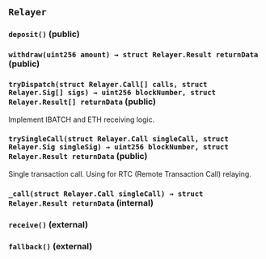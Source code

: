 ## `Relayer`






### `deposit()` (public)





### `withdraw(uint256 amount) → struct Relayer.Result returnData` (public)





### `tryDispatch(struct Relayer.Call[] calls, struct Relayer.Sig[] sigs) → uint256 blockNumber, struct Relayer.Result[] returnData` (public)



Implement IBATCH and ETH receiving logic.

### `trySingleCall(struct Relayer.Call singleCall, struct Relayer.Sig singleSig) → uint256 blockNumber, struct Relayer.Result returnData` (public)



Single transaction call.
Using for RTC (Remote Transaction Call) relaying.

### `_call(struct Relayer.Call singleCall) → struct Relayer.Result returnData` (internal)





### `receive()` (external)





### `fallback()` (external)






